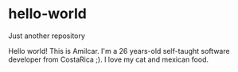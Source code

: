# hello-world
Just another repository

Hello world! This is Amilcar. I'm a 26 years-old self-taught software developer from CostaRica ;).
I love my cat and mexican food.
